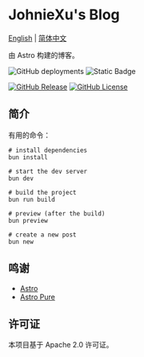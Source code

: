 # JohnieXu's Blog

[English](./README.md) | [简体中文](./README-zh-CN.md)

由 Astro 构建的博客。

![GitHub deployments](https://img.shields.io/github/deployments/johniexu/johniexu.github.io/github-pages?style=flat&label=GithubPages&link=https%3A%2F%2Fjohniexu.github.io)
![Static Badge](https://img.shields.io/badge/Astro-5.8.1-brightgreen?link=https%3A%2F%2Fgithub.com%2Fwithastro%2Fastro)

[![GitHub Release](https://img.shields.io/github/v/release/cworld1/astro-theme-pure?include_prereleases&style=flat&label=Theme)](https://github.com/cworld1/astro-theme-pure/releases)
[![GitHub License](https://img.shields.io/github/license/cworld1/astro-theme-pure?style=flat)](https://github.com/cworld1/astro-theme-pure/blob/main/LICENSE)

## 简介

有用的命令：

```shell
# install dependencies
bun install

# start the dev server
bun dev

# build the project
bun run build

# preview (after the build)
bun preview

# create a new post
bun new
```

## 鸣谢

- [Astro](https://github.com/withastro/astro)
- [Astro Pure](https://github.com/cworld1/astro-theme-pure)

## 许可证

本项目基于 Apache 2.0 许可证。
